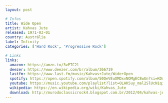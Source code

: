 ```yaml
---
layout: post

# Infos
title: Wide Open
artist: Kahvas Jute
released: 1971-03-01
country: Austrália
label: Infinity
categories: ['Hard Rock', 'Progressive Rock']

# Links
links:
  amazon: https://amzn.to/3vPTC2l
  deezer: https://www.deezer.com/br/album/366719
  lastfm: https://www.last.fm/music/Kahvas+Jute/Wide+Open
  spotify: https://open.spotify.com/album/50QeVEuOMDxvNOMgEC8wUn?si=KDm7wnBtQTiAaJw7Zw5feg
  youtube: https://music.youtube.com/playlist?list=OLAK5uy_mal2SlUcN1qiFuwSnzTywS8lNg7yHHfbo
  wikipedia: https://en.wikipedia.org/wiki/Kahvas_Jute
  download: http://murodoclassicrock4.blogspot.com.br/2012/04/kahvas-jute-wide-open-1971.html
---
```

